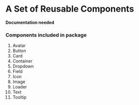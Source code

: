 # A Set of Reusable Components

**Documentation needed**

### Components included in package
1. Avatar
1. Button
1. Card
1. Container
1. Dropdown
1. Field
1. Icon
1. Image
1. Loader
1. Text
1. Tooltip

